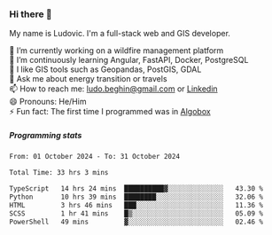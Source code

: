 ### Hi there 👋

My name is Ludovic. I'm a full-stack web and GIS developer.

 🔭 I’m currently working on a wildfire management platform<br/>
 🌱 I’m continuously learning Angular, FastAPI, Docker, PostgreSQL<br/>
 👯 I like GIS tools such as Geopandas, PostGIS, GDAL<br/>
 💬 Ask me about energy transition or travels<br/>
 📫 How to reach me: ludo.beghin@gmail.com or [Linkedin](https://www.linkedin.com/in/ludovic-beghin/)<br/>
 😄 Pronouns: He/Him<br/>
 ⚡ Fun fact: The first time I programmed was in [Algobox](https://fr.wikipedia.org/wiki/Algobox)<br/>

##### Programming stats
<!--START_SECTION:waka-->

```txt
From: 01 October 2024 - To: 31 October 2024

Total Time: 33 hrs 3 mins

TypeScript   14 hrs 24 mins  ██████████▓░░░░░░░░░░░░░░   43.30 %
Python       10 hrs 39 mins  ████████░░░░░░░░░░░░░░░░░   32.06 %
HTML         3 hrs 46 mins   ███░░░░░░░░░░░░░░░░░░░░░░   11.36 %
SCSS         1 hr 41 mins    █▒░░░░░░░░░░░░░░░░░░░░░░░   05.09 %
PowerShell   49 mins         ▓░░░░░░░░░░░░░░░░░░░░░░░░   02.46 %
```

<!--END_SECTION:waka-->
